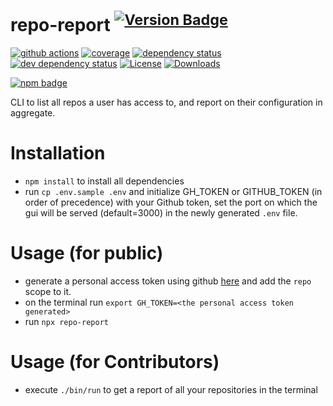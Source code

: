 # repo-report <sup>[![Version Badge][npm-version-svg]][package-url]</sup>

[![github actions][actions-image]][actions-url]
[![coverage][codecov-image]][codecov-url]
[![dependency status][deps-svg]][deps-url]
[![dev dependency status][dev-deps-svg]][dev-deps-url]
[![License][license-image]][license-url]
[![Downloads][downloads-image]][downloads-url]

[![npm badge][npm-badge-png]][package-url]


CLI to list all repos a user has access to, and report on their configuration in aggregate.

# Installation

- `npm install` to install all dependencies
- run `cp .env.sample .env` and initialize GH_TOKEN or GITHUB_TOKEN (in order of precedence) with your Github token, set the port on which the gui will be served (default=3000) in the newly generated `.env` file.

# Usage (for public)

- generate a personal access token using github [here](https://github.com/settings/tokens) and add the `repo` scope to it.
- on the terminal run `export GH_TOKEN=<the personal access token generated>`
- run `npx repo-report`

# Usage (for Contributors)

- execute `./bin/run` to get a report of all your repositories in the terminal

[package-url]: https://npmjs.org/package/repo-report
[npm-version-svg]: https://versionbadg.es/ljharb/repo-report.svg
[deps-svg]: https://david-dm.org/ljharb/repo-report.svg
[deps-url]: https://david-dm.org/ljharb/repo-report
[dev-deps-svg]: https://david-dm.org/ljharb/repo-report/dev-status.svg
[dev-deps-url]: https://david-dm.org/ljharb/repo-report#info=devDependencies
[npm-badge-png]: https://nodei.co/npm/repo-report.png?downloads=true&stars=true
[license-image]: https://img.shields.io/npm/l/repo-report.svg
[license-url]: LICENSE
[downloads-image]: https://img.shields.io/npm/dm/repo-report.svg
[downloads-url]: https://npm-stat.com/charts.html?package=repo-report
[codecov-image]: https://codecov.io/gh/ljharb/repo-report/branch/main/graphs/badge.svg
[codecov-url]: https://app.codecov.io/gh/ljharb/repo-report/
[actions-image]: https://img.shields.io/endpoint?url=https://github-actions-badge-u3jn4tfpocch.runkit.sh/ljharb/repo-report
[actions-url]: https://github.com/ljharb/repo-report/actions
